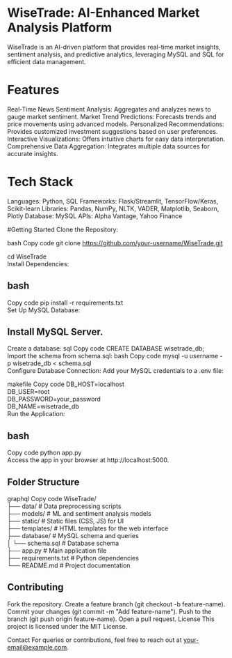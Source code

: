 # WiseTrade: AI-Enhanced Market Analysis Platform
WiseTrade is an AI-driven platform that provides real-time market insights, sentiment analysis, and predictive analytics, leveraging MySQL and SQL for efficient data management.

# Features
Real-Time News Sentiment Analysis: Aggregates and analyzes news to gauge market sentiment.
Market Trend Predictions: Forecasts trends and price movements using advanced models.
Personalized Recommendations: Provides customized investment suggestions based on user preferences.
Interactive Visualizations: Offers intuitive charts for easy data interpretation.
Comprehensive Data Aggregation: Integrates multiple data sources for accurate insights.
# Tech Stack
Languages: Python, SQL
Frameworks: Flask/Streamlit, TensorFlow/Keras, Scikit-learn
Libraries: Pandas, NumPy, NLTK, VADER, Matplotlib, Seaborn, Plotly
Database: MySQL
APIs: Alpha Vantage, Yahoo Finance

#Getting Started
Clone the Repository:

bash
Copy code
git clone [https://github.com/your-username/WiseTrade.git  ](https://github.com/artham-bhardwaj/Wise-Trade.git)

cd WiseTrade  
Install Dependencies:

## bash
Copy code
pip install -r requirements.txt  
Set Up MySQL Database:

## Install MySQL Server.
Create a database:
sql
Copy code
CREATE DATABASE wisetrade_db;  
Import the schema from schema.sql:
bash
Copy code
mysql -u username -p wisetrade_db < schema.sql  
Configure Database Connection:
Add your MySQL credentials to a .env file:

makefile
Copy code
DB_HOST=localhost  
DB_USER=root  
DB_PASSWORD=your_password  
DB_NAME=wisetrade_db  
Run the Application:

## bash
Copy code
python app.py  
Access the app in your browser at http://localhost:5000.

## Folder Structure
graphql
Copy code
WiseTrade/  
├── data/                  # Data preprocessing scripts  
├── models/                # ML and sentiment analysis models  
├── static/                # Static files (CSS, JS) for UI  
├── templates/             # HTML templates for the web interface  
├── database/              # MySQL schema and queries  
│   └── schema.sql         # Database schema  
├── app.py                 # Main application file  
├── requirements.txt       # Python dependencies  
└── README.md              # Project documentation  
## Contributing
Fork the repository.
Create a feature branch (git checkout -b feature-name).
Commit your changes (git commit -m "Add feature-name").
Push to the branch (git push origin feature-name).
Open a pull request.
License
This project is licensed under the MIT License.

Contact
For queries or contributions, feel free to reach out at your-email@example.com.
